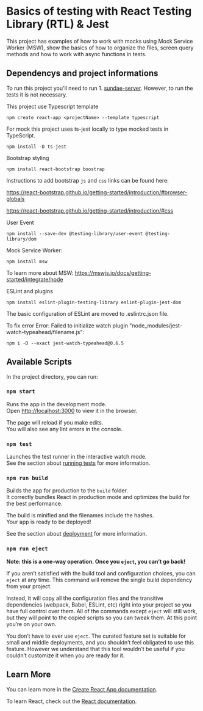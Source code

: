 # Basics of testing with React Testing Library (RTL) & Jest

This project has examples of how to work with mocks using Mock Service Worker (MSW), show the basics of how to organize the files, screen query methods and how to work with async functions in tests.

## Dependencys and project informations

To run this project you'll need to run 1. [sundae-server](../3-sundae-server "sundae-server"). However, to run the tests it is not necessary.

This project use Typescript template

`npm create react-app <projectName> --template typescript`

For mock this project uses ts-jest locally to type mocked tests in TypeScript.

`npm install -D ts-jest`

Bootstrap styling

`npm install react-bootstrap boostrap`

Instructions to add bootstrap `js` and `css` links can be found here:

https://react-bootstrap.github.io/getting-started/introduction/#browser-globals

https://react-bootstrap.github.io/getting-started/introduction/#css

User Event

`npm install --save-dev @testing-library/user-event @testing-library/dom`

Mock Service Worker:

`npm install msw`

To learn more about MSW: https://mswjs.io/docs/getting-started/integrate/node

ESLint and plugins

`npm install eslint-plugin-testing-library eslint-plugin-jest-dom`

The basic configuration of ESLint are moved to .eslintrc.json file.

To fix error Error: Failed to initialize watch plugin "node_modules/jest-watch-typeahead/filename.js":

`npm i -D --exact jest-watch-typeahead@0.6.5`

## Available Scripts

In the project directory, you can run:

### `npm start`

Runs the app in the development mode.\
Open [http://localhost:3000](http://localhost:3000) to view it in the browser.

The page will reload if you make edits.\
You will also see any lint errors in the console.

### `npm test`

Launches the test runner in the interactive watch mode.\
See the section about [running tests](https://facebook.github.io/create-react-app/docs/running-tests) for more information.

### `npm run build`

Builds the app for production to the `build` folder.\
It correctly bundles React in production mode and optimizes the build for the best performance.

The build is minified and the filenames include the hashes.\
Your app is ready to be deployed!

See the section about [deployment](https://facebook.github.io/create-react-app/docs/deployment) for more information.

### `npm run eject`

**Note: this is a one-way operation. Once you `eject`, you can’t go back!**

If you aren’t satisfied with the build tool and configuration choices, you can `eject` at any time. This command will remove the single build dependency from your project.

Instead, it will copy all the configuration files and the transitive dependencies (webpack, Babel, ESLint, etc) right into your project so you have full control over them. All of the commands except `eject` will still work, but they will point to the copied scripts so you can tweak them. At this point you’re on your own.

You don’t have to ever use `eject`. The curated feature set is suitable for small and middle deployments, and you shouldn’t feel obligated to use this feature. However we understand that this tool wouldn’t be useful if you couldn’t customize it when you are ready for it.

## Learn More

You can learn more in the [Create React App documentation](https://facebook.github.io/create-react-app/docs/getting-started).

To learn React, check out the [React documentation](https://reactjs.org/).
